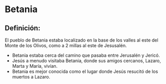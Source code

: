# Betania

## Definición: 

El pueblo de Betania estaba localizado en la base de los valles al este del Monte de los Olivos, como a 2 millas al este de Jesusalén.

* Betania estaba cerca del camino que pasaba entre Jerusalén y Jericó.
* Jesús a menudo visitaba Betania, donde sus amigos cercanos, Lazaro, Marta y María, vivían.
* Betania es mejor conocida como el lugar donde Jesús resucitó de los muertos a Lazaro.

